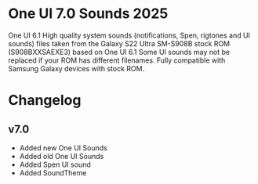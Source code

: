 # One UI 7.0 Sounds 2025

One UI 6.1 High quality system sounds (notifications, Spen, rigtones and UI sounds) 
files taken from the Galaxy S22 Ultra SM-S908B stock ROM (S908BXXSAEXE3) based on One UI 6.1
Some UI sounds may not be replaced if your ROM has different filenames.
Fully compatible with Samsung Galaxy devices with stock ROM.

# Changelog
## v7.0
- Added new One UI Sounds 
- Added old One UI Sounds 
- Added Spen UI sound
- Added SoundTheme

